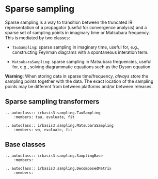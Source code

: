 Sparse sampling
===============

Sparse sampling is a way to transition between the truncated IR representation
of a propagator (useful for convergence analysis) and a sparse set of
sampling points in imaginary time or Matsubara frequency.  This is mediated
by two classes:

 - `TauSampling`:  sparse sampling in imaginary time, useful for, e.g.,
   constructing Feynman diagrams with a spontaneous interation term.

 - `MatsubaraSampling`: sparse sampling in Matsubara frequencies, useful for,
   e.g., solving diagrammatic equations such as the Dyson equation.

**Warning**:
When storing data in sparse time/frequency, *always* store the sampling points
together with the data.  The exact location of the sampling points may be
different from between platforms and/or between releases.


Sparse sampling transformers
----------------------------

```{eval-rst}
.. autoclass:: irbasis3.sampling.TauSampling
    :members: tau, evaluate, fit

.. autoclass:: irbasis3.sampling.MatsubaraSampling
    :members: wn, evaluate, fit
```

Base classes
-------------

```{eval-rst}
.. autoclass:: irbasis3.sampling.SamplingBase
    :members:

.. autoclass:: irbasis3.sampling.DecomposedMatrix
    :members:
```
